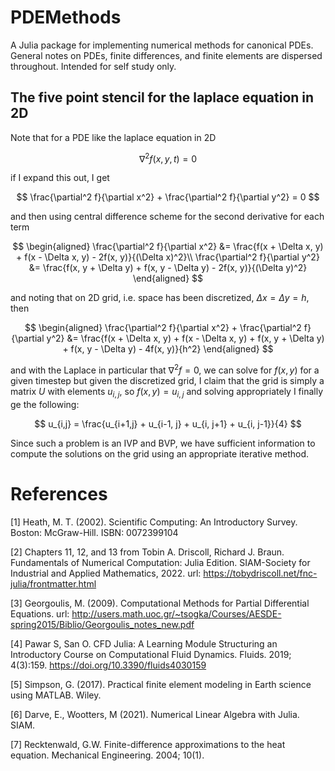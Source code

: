# PDEMethods

A Julia package for implementing numerical methods for canonical PDEs. General notes on PDEs, finite differences, and finite elements are dispersed throughout. Intended for self study only.

## The five point stencil for the laplace equation in 2D

Note that for a PDE like the laplace equation in 2D

$$
\nabla^2f(x, y, t) = 0
$$

if I expand this out, I get

$$
\frac{\partial^2 f}{\partial x^2} + \frac{\partial^2 f}{\partial y^2} = 0
$$

and then using central difference scheme for the second derivative for each term

$$
\begin{aligned}
    \frac{\partial^2 f}{\partial x^2} &= \frac{f(x + \Delta x, y) + f(x - \Delta x, y) - 2f(x, y)}{(\Delta x)^2}\\
    \frac{\partial^2 f}{\partial y^2} &= \frac{f(x, y + \Delta y) + f(x, y - \Delta y) - 2f(x, y)}{(\Delta y)^2}
\end{aligned}
$$

and noting that on 2D grid, i.e. space has been discretized, $\Delta x = \Delta y = h$, then

$$
\begin{aligned}
\frac{\partial^2 f}{\partial x^2} + \frac{\partial^2 f}{\partial y^2} &= \frac{f(x + \Delta x, y) + f(x - \Delta x, y) + f(x, y + \Delta y) + f(x, y - \Delta y) - 4f(x, y)}{h^2} 
\end{aligned}
$$

and with the Laplace in particular that $\nabla^2f = 0$, we can solve for $f(x, y)$ for a given timestep but given the discretized grid, I claim that the grid is simply a matrix $U$ with elements $u_{i,j}$, so $f(x,y) = u_{i,j}$ and solving appropriately I finally ge the following:

$$
u_{i,j} = \frac{u_{i+1,j} + u_{i-1, j} + u_{i, j+1} + u_{i, j-1}}{4}
$$

Since such a problem is an IVP and BVP, we have sufficient information to compute the solutions on the grid using an appropriate iterative method.

# References

[1] Heath, M. T. (2002). Scientific Computing: An Introductory Survey. 
Boston: McGraw-Hill. ISBN: 0072399104 

[2] Chapters 11, 12, and 13 from Tobin A. Driscoll, Richard J. Braun. 
Fundamentals of Numerical Computation: Julia Edition. SIAM-Society for 
Industrial and Applied Mathematics, 2022. url: https://tobydriscoll.net/fnc-julia/frontmatter.html

[3] Georgoulis, M. (2009). Computational Methods for Partial Differential 
Equations. url: http://users.math.uoc.gr/~tsogka/Courses/AESDE-spring2015/Biblio/Georgoulis_notes_new.pdf

[4] Pawar S, San O. CFD Julia: A Learning Module Structuring an Introductory 
Course on Computational Fluid Dynamics. Fluids. 2019; 4(3):159. 
https://doi.org/10.3390/fluids4030159 

[5] Simpson, G. (2017). Practical finite element modeling in Earth science using MATLAB. Wiley. 

[6] Darve, E., Wootters, M (2021). Numerical Linear Algebra with Julia. SIAM.

[7] Recktenwald, G.W. Finite-difference approximations to the heat equation. Mechanical 
Engineering. 2004; 10(1).
